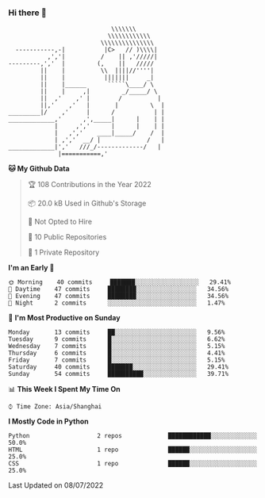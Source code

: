 ### Hi there 👋

<!--
**hhyo/hhyo** is a ✨ _special_ ✨ repository because its `README.md` (this file) appears on your GitHub profile.

Here are some ideas to get you started:

- 🔭 I’m currently working on ...
- 🌱 I’m currently learning ...
- 👯 I’m looking to collaborate on ...
- 🤔 I’m looking for help with ...
- 💬 Ask me about ...
- 📫 How to reach me: ...
- 😄 Pronouns: ...
- ⚡ Fun fact: ...
-->

```
                             \\\\\\\
                            \\\\\\\\\\\\
                          \\\\\\\\\\\\\\\
  -----------,-|           |C>   // )\\\\|
           ,','|          /    || ,'/////|
---------,','  |         (,    ||   /////
         ||    |          \\  ||||//''''|
         ||    |           |||||||     _|
         ||    |______      `````\____/ \
         ||    |     ,|         _/_____/ \
         ||  ,'    ,' |        /          |
         ||,'    ,'   |       |         \  |
_________|/    ,'     |      /           | |
_____________,'      ,',_____|      |    | |
             |     ,','      |      |    | |
             |   ,','    ____|_____/    /  |
             | ,','  __/ |             /   |
_____________|','   ///_/-------------/   |
              |===========,'
```

<!--START_SECTION:waka-->
**🐱 My Github Data** 

> 🏆 108 Contributions in the Year 2022
 > 
> 📦 20.0 kB Used in Github's Storage 
 > 
> 🚫 Not Opted to Hire
 > 
> 📜 10 Public Repositories 
 > 
> 🔑 1 Private Repository 
 > 
**I'm an Early 🐤** 

```text
🌞 Morning    40 commits     ███████░░░░░░░░░░░░░░░░░░   29.41% 
🌆 Daytime    47 commits     ████████░░░░░░░░░░░░░░░░░   34.56% 
🌃 Evening    47 commits     ████████░░░░░░░░░░░░░░░░░   34.56% 
🌙 Night      2 commits      ░░░░░░░░░░░░░░░░░░░░░░░░░   1.47%

```
📅 **I'm Most Productive on Sunday** 

```text
Monday       13 commits     ██░░░░░░░░░░░░░░░░░░░░░░░   9.56% 
Tuesday      9 commits      █░░░░░░░░░░░░░░░░░░░░░░░░   6.62% 
Wednesday    7 commits      █░░░░░░░░░░░░░░░░░░░░░░░░   5.15% 
Thursday     6 commits      █░░░░░░░░░░░░░░░░░░░░░░░░   4.41% 
Friday       7 commits      █░░░░░░░░░░░░░░░░░░░░░░░░   5.15% 
Saturday     40 commits     ███████░░░░░░░░░░░░░░░░░░   29.41% 
Sunday       54 commits     ██████████░░░░░░░░░░░░░░░   39.71%

```


📊 **This Week I Spent My Time On** 

```text
⌚︎ Time Zone: Asia/Shanghai

```

**I Mostly Code in Python** 

```text
Python                   2 repos             ████████████░░░░░░░░░░░░░   50.0% 
HTML                     1 repo              ██████░░░░░░░░░░░░░░░░░░░   25.0% 
CSS                      1 repo              ██████░░░░░░░░░░░░░░░░░░░   25.0%

```



 Last Updated on 08/07/2022
<!--END_SECTION:waka-->
